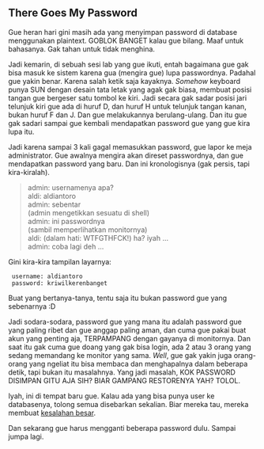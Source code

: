 ## There Goes My Password

Gue heran hari gini masih ada yang menyimpan password di database menggunakan plaintext. GOBLOK BANGET kalau gue bilang. Maaf untuk bahasanya. Gak tahan untuk tidak menghina.

Jadi kemarin, di sebuah sesi lab yang gue ikuti, entah bagaimana gue gak bisa masuk ke sistem karena gua (mengira gue) lupa passwordnya. Padahal gue yakin benar. Karena salah ketik saja kayaknya. _Somehow_ keyboard punya SUN dengan desain tata letak yang agak gak biasa, membuat posisi tangan gue bergeser satu tombol ke kiri. Jadi secara gak sadar posisi jari telunjuk kiri gue ada di huruf D, dan huruf H untuk telunjuk tangan kanan, bukan huruf F dan J. Dan gue melakukannya berulang-ulang. Dan itu gue gak sadari sampai gue kembali mendapatkan password gue yang gue kira lupa itu.

Jadi karena sampai 3 kali gagal memasukkan password, gue lapor ke meja administrator. Gue awalnya mengira akan direset passwordnya, dan gue mendapatkan password yang baru. Dan ini kronologisnya (gak persis, tapi kira-kiralah).  
> admin: usernamenya apa?  
> aldi: aldiantoro  
> admin: sebentar  
> (admin mengetikkan sesuatu di shell)  
> admin: ini passwordnya  
> (sambil memperlihatkan monitornya)  
> aldi: (dalam hati: WTFGTHFCK!) ha? iyah ...  
> admin: coba lagi deh ...

Gini kira-kira tampilan layarnya:

     username: aldiantoro  
     password: kriwilkerenbanget

Buat yang bertanya-tanya, tentu saja itu bukan password gue yang sebenarnya :D

Jadi sodara-sodara, password gue yang mana itu adalah password gue yang paling ribet dan gue anggap paling aman, dan cuma gue pakai buat akun yang penting aja, TERPAMPANG dengan gayanya di monitornya. Dan saat itu gak cuma gue doang yang gak bisa login, ada 2 atau 3 orang yang sedang memandang ke monitor yang sama. _Well_, gue gak yakin juga orang-orang yang ngeliat itu bisa membaca dan menghapalnya dalam beberapa detik, tapi bukan itu masalahnya. Yang jadi masalah, KOK PASSWORD DISIMPAN GITU AJA SIH? BIAR GAMPANG RESTORENYA YAH? TOLOL.

Iyah, ini di tempat baru gue. Kalau ada yang bisa punya user ke databasenya, tolong semua disebarkan sekalian. Biar mereka tau, mereka membuat [kesalahan besar](http://blog.moertel.com/articles/2006/12/15/never-store-passwords-in-a-database).

Dan sekarang gue harus mengganti beberapa password dulu. Sampai jumpa lagi.

<!-- {"time": "2007-11-08 23:45:12", "title": "There Goes My Password"} -->

